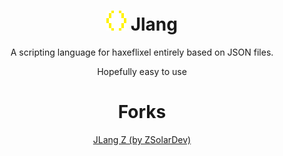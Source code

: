 <div align="center">
<h1>
        <img src="./assets/images/icon-32.png">
        Jlang
</h1>

A scripting language for haxeflixel entirely based on JSON files.

Hopefully easy to use

<h1>
Forks
</h1>
<a href="https://github.com/ZSolarDev/Jlang">JLang Z (by ZSolarDev)</a>

</div>
